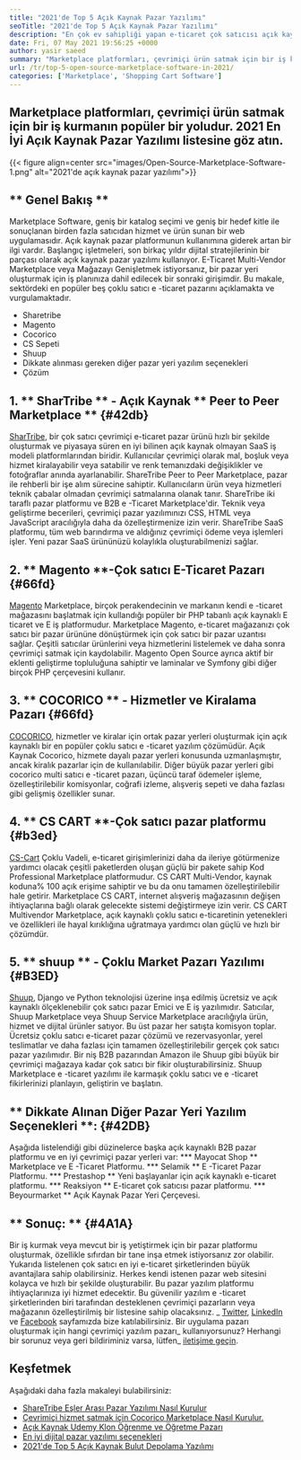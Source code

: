 ```yaml
---
title: "2021'de Top 5 Açık Kaynak Pazar Yazılımı" 
seoTitle: "2021'de Top 5 Açık Kaynak Pazar Yazılımı" 
description: "En çok ev sahipliği yapan e-ticaret çok satıcısı açık kaynak pazar platformları, hem fiziksel hem de dijital ürünleri satmak için çevrimiçi mağazalar oluşturmak için platformlar." 
date: Fri, 07 May 2021 19:56:25 +0000
author: yasir saeed
summary: "Marketplace platformları, çevrimiçi ürün satmak için bir iş kurmanın popüler bir yoludur. 2021 En İyi Açık Kaynak Pazar Yazılımı listesine göz atın." 
url: /tr/top-5-open-source-marketplace-software-in-2021/
categories: ['Marketplace', 'Shopping Cart Software']
---
```


## Marketplace platformları, çevrimiçi ürün satmak için bir iş kurmanın popüler bir yoludur. 2021 En İyi Açık Kaynak Pazar Yazılımı listesine göz atın.

{{< figure align=center src="images/Open-Source-Marketplace-Software-1.png" alt="2021'de açık kaynak pazar yazılımı">}}


## ** Genel Bakış **
Marketplace Software, geniş bir katalog seçimi ve geniş bir hedef kitle ile sonuçlanan birden fazla satıcıdan hizmet ve ürün sunan bir web uygulamasıdır. Açık kaynak pazar platformunun kullanımına giderek artan bir ilgi vardır. Başlangıç ​​işletmeleri, son birkaç yıldır dijital stratejilerinin bir parçası olarak açık kaynak pazar yazılımı kullanıyor. E-Ticaret Multi-Vendor Marketplace veya Mağazayı Genişletmek istiyorsanız, bir pazar yeri oluşturmak için iş planınıza dahil edilecek bir sonraki girişimdir.
Bu makale, sektördeki en popüler beş çoklu satıcı e -ticaret pazarını açıklamakta ve vurgulamaktadır.
  * Sharetribe
  * Magento
  * Cocorico
  * CS Sepeti
  * Shuup
  * Dikkate alınması gereken diğer pazar yeri yazılım seçenekleri
  * Çözüm

## 1. ** SharTribe ** - Açık Kaynak ** Peer to Peer Marketplace ** {#42db}
[SharTribe][1], bir çok satıcı çevrimiçi e-ticaret pazar ürünü hızlı bir şekilde oluşturmak ve piyasaya süren en iyi bilinen açık kaynak olmayan SaaS iş modeli platformlarından biridir. Kullanıcılar çevrimiçi olarak mal, boşluk veya hizmet kiralayabilir veya satabilir ve renk temanızdaki değişiklikler ve fotoğraflar anında ayarlanabilir. ShareTribe Peer to Peer Marketplace, pazar ile rehberli bir işe alım sürecine sahiptir. Kullanıcıların ürün veya hizmetleri teknik çabalar olmadan çevrimiçi satmalarına olanak tanır. ShareTribe iki taraflı pazar platformu ve B2B e -Ticaret Marketplace'dir.
Teknik veya geliştirme becerileri, çevrimiçi pazar yazılımınızı CSS, HTML veya JavaScript aracılığıyla daha da özelleştirmenize izin verir. ShareTribe SaaS platformu, tüm web barındırma ve aldığınız çevrimiçi ödeme veya işlemleri işler. Yeni pazar SaaS ürününüzü kolaylıkla oluşturabilmenizi sağlar.

## 2. ** Magento **-Çok satıcı E-Ticaret Pazarı {#66fd}
[Magento][2] Marketplace, birçok perakendecinin ve markanın kendi e -ticaret mağazasını başlatmak için kullandığı popüler bir PHP tabanlı açık kaynaklı E ticaret ve E iş platformudur. Marketplace Magento, e-ticaret mağazanızı çok satıcı bir pazar ürününe dönüştürmek için çok satıcı bir pazar uzantısı sağlar. Çeşitli satıcılar ürünlerini veya hizmetlerini listelemek ve daha sonra çevrimiçi satmak için kaydolabilir. Magento Open Source ayrıca aktif bir eklenti geliştirme topluluğuna sahiptir ve laminalar ve Symfony gibi diğer birçok PHP çerçevesini kullanır.

## 3. ** COCORICO ** - Hizmetler ve Kiralama Pazarı {#66fd}
[COCORICO][3], hizmetler ve kiralar için ortak pazar yerleri oluşturmak için açık kaynaklı bir en popüler çoklu satıcı e -ticaret yazılım çözümüdür. Açık Kaynak Cocorico, hizmete dayalı pazar yerleri konusunda uzmanlaşmıştır, ancak kiralık pazarlar için de kullanılabilir. Diğer büyük pazar yerleri gibi cocorico multi satıcı e -ticaret pazarı, üçüncü taraf ödemeler işleme, özelleştirilebilir komisyonlar, coğrafi izleme, alışveriş sepeti ve daha fazlası gibi gelişmiş özellikler sunar.

## 4. ** CS CART **-Çok satıcı pazar platformu {#b3ed}
[CS-Cart][4] Çoklu Vadeli, e-ticaret girişimlerinizi daha da ileriye götürmenize yardımcı olacak çeşitli paketlerden oluşan güçlü bir pakete sahip Kod Professional Marketplace platformudur. CS CART Multi-Vendor, kaynak koduna% 100 açık erişime sahiptir ve bu da onu tamamen özelleştirilebilir hale getirir. Marketplace CS CART, internet alışveriş mağazasının değişen ihtiyaçlarına bağlı olarak gelecekte sistemi değiştirmeye izin verir. CS CART Multivendor Marketplace, açık kaynaklı çoklu satıcı e-ticaretinin yetenekleri ve özellikleri ile hayal kırıklığına uğratmaya yardımcı olan güçlü ve hızlı bir çözümdür.

## 5. ** shuup ** - Çoklu Market Pazarı Yazılımı {#B3ED}
[Shuup][5], Django ve Python teknolojisi üzerine inşa edilmiş ücretsiz ve açık kaynaklı ölçeklenebilir çok satıcı pazar Emici ve E iş yazılımıdır. Satıcılar, Shuup Marketplace veya Shuup Service Marketplace aracılığıyla ürün, hizmet ve dijital ürünler satıyor. Bu üst pazar her satışta komisyon toplar. Ücretsiz çoklu satıcı e-ticaret pazar çözümü ve rezervasyonlar, yerel teslimatlar ve daha fazlası için tamamen özelleştirilebilir gerçek çok satıcı pazar yazılımıdır. Bir niş B2B pazarından Amazon ile Shuup gibi büyük bir çevrimiçi mağazaya kadar çok satıcı bir fikir oluşturabilirsiniz. Shuup Marketplace e -ticaret yazılımı ile karmaşık çoklu satıcı ve e -ticaret fikirlerinizi planlayın, geliştirin ve başlatın.

## ** Dikkate Alınan Diğer Pazar Yeri Yazılım Seçenekleri **: {#42DB}
Aşağıda listelendiği gibi düzinelerce başka açık kaynaklı B2B pazar platformu ve en iyi çevrimiçi pazar yerleri var:
  *** Mayocat Shop ** Marketplace ve E -Ticaret Platformu.
  *** Selamik ** E -Ticaret Pazar Platformu.
  *** Prestashop ** Yeni başlayanlar için açık kaynaklı e-ticaret platformu.
  *** Reaksiyon ** E-ticaret çok satıcısı pazar platformu.
  *** Beyourmarket ** Açık Kaynak Pazar Yeri Çerçevesi.

## ** Sonuç: ** {#4A1A}
Bir iş kurmak veya mevcut bir iş yetiştirmek için bir pazar platformu oluşturmak, özellikle sıfırdan bir tane inşa etmek istiyorsanız zor olabilir. Yukarıda listelenen çok satıcı en iyi e-ticaret şirketlerinden büyük avantajlara sahip olabilirsiniz. Herkes kendi istenen pazar web sitesini kolayca ve hızlı bir şekilde oluşturabilir. Bu pazar yazılım platformu ihtiyaçlarınıza iyi hizmet edecektir. Bu güvenilir yazılım e -ticaret şirketlerinden biri tarafından desteklenen çevrimiçi pazarların veya mağazanın özelleştirilmiş bir listesine sahip olacaksınız.
_ [Twitter][6], [LinkedIn][7] ve [Facebook][8] sayfamızda bize katılabilirsiniz. Bir uygulama pazarı oluşturmak için hangi çevrimiçi yazılım pazarı_ kullanıyorsunuz? Herhangi bir sorunuz veya geri bildiriminiz varsa, lütfen_ [iletişime geçin][9].

## Keşfetmek
Aşağıdaki daha fazla makaleyi bulabilirsiniz:
  * [ShareTribe Eşler Arası Pazar Yazılımı Nasıl Kurulur][10]
  * [Çevrimiçi hizmet satmak için Cocorico Marketplace Nasıl Kurulur.][11]
  * [Açık Kaynak Udemy Klon Öğrenme ve Öğretme Pazarı][12]
  * [En iyi dijital pazar yazılımı seçenekleri][13]
  * [2021'de Top 5 Açık Kaynak Bulut Depolama Yazılımı][14]

  
[1]: https://www.sharetribe.com/
[2]: https://magento.com/
[3]: https://www.cocorico.io/en/
[4]: https://www.cs-cart.com/
[5]: https://www.shuup.com/
[6]: https://twitter.com/containerize_co
[7]: https://www.linkedin.com/company/containerize/
[8]: http://facebook.com/containerize
[9]: mailto:yasir.saeed@aspose.com
[10]: https://products.containerize.com/marketplace/sharetribe/
[11]: https://products.containerize.com/marketplace/cocorico/
[12]: https://products.containerize.com/marketplace/edurge/
[13]: https://products.containerize.com/marketplace/
[14]: https://blog.containerize.com/backup-and-sync-software/top-5-open-source-cloud-storage-software-in-2021/

